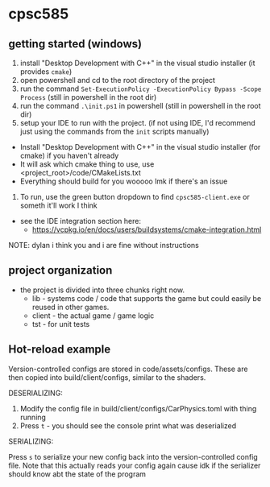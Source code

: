 # cpsc585

## getting started (windows)

1. install "Desktop Development with C++" in the visual studio installer (it provides `cmake`)
1. open powershell and cd to the root directory of the project
1. run the command `Set-ExecutionPolicy -ExecutionPolicy Bypass -Scope Process` (still in powershell in the root dir)
1. run the command `.\init.ps1` in powershell (still in powershell in the root dir)
1. setup your IDE to run with the project. (if not using IDE, I'd recommend just using the commands from the `init` scripts manually)
- Install "Desktop Development with C++" in the visual studio installer (for cmake) if you haven't already
- It will ask which cmake thing to use, use <project_root>/code/CMakeLists.txt
- Everything should build for you wooooo lmk if there's an issue
1. To run, use the green button dropdown to find `cpsc585-client.exe` or someth it'll work I think

- see the IDE integration section here:
  - https://vcpkg.io/en/docs/users/buildsystems/cmake-integration.html
  
NOTE: dylan i think you and i are fine without instructions

## project organization

- the project is divided into three chunks right now.
  - lib - systems code / code that supports the game but could easily be reused in other games.
  - client - the actual game / game logic
  - tst - for unit tests

## Hot-reload example

Version-controlled configs are stored in code/assets/configs. These are
then copied into build/client/configs, similar to the shaders.

DESERIALIZING:

1. Modify the config file in build/client/configs/CarPhysics.toml with
thing running
2. Press `t` - you should see the console print what was deserialized

SERIALIZING:

Press `s` to serialize your new config back into the version-controlled
config file. Note that this actually reads your config again cause idk
if the serializer should know abt the state of the program
